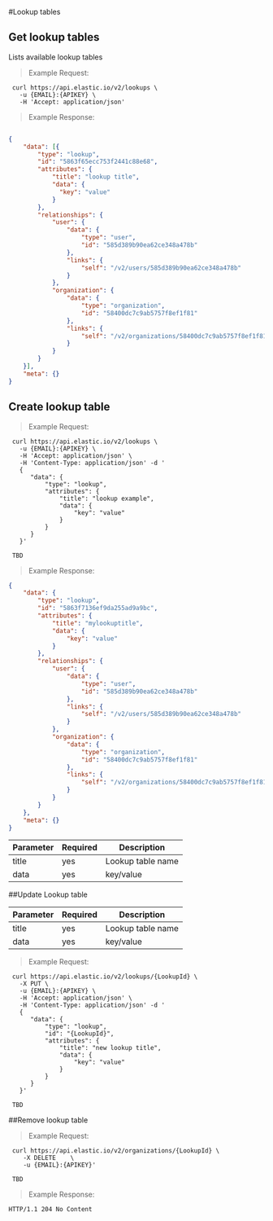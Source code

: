 #Lookup tables

## Get lookup tables
Lists available lookup tables

> Example Request:

```shell
 curl https://api.elastic.io/v2/lookups \
   -u {EMAIL}:{APIKEY} \
   -H 'Accept: application/json'
```

> Example Response:

```json

{
    "data": [{
        "type": "lookup",
        "id": "5863f65ecc753f2441c88e68",
        "attributes": {
            "title": "lookup title",
            "data": {
              "key": "value"
            }
        },
        "relationships": {
            "user": {
                "data": {
                    "type": "user",
                    "id": "585d389b90ea62ce348a478b"
                },
                "links": {
                    "self": "/v2/users/585d389b90ea62ce348a478b"
                }
            },
            "organization": {
                "data": {
                    "type": "organization",
                    "id": "58400dc7c9ab5757f8ef1f81"
                },
                "links": {
                    "self": "/v2/organizations/58400dc7c9ab5757f8ef1f81"
                }
            }
        }
    }],
    "meta": {}
}
```

## Create lookup table

> Example Request:

```shell
 curl https://api.elastic.io/v2/lookups \
   -u {EMAIL}:{APIKEY} \
   -H 'Accept: application/json' \
   -H 'Content-Type: application/json' -d '
   {
      "data": {
          "type": "lookup",
          "attributes": {
              "title": "lookup example",
              "data": {
                  "key": "value"
              }
          }
      }
   }'
```

```
 TBD
```

> Example Response:

```json
{
    "data": {
        "type": "lookup",
        "id": "5863f7136ef9da255ad9a9bc",
        "attributes": {
            "title": "mylookuptitle",
            "data": {
                "key": "value"
            }
        },
        "relationships": {
            "user": {
                "data": {
                    "type": "user",
                    "id": "585d389b90ea62ce348a478b"
                },
                "links": {
                    "self": "/v2/users/585d389b90ea62ce348a478b"
                }
            },
            "organization": {
                "data": {
                    "type": "organization",
                    "id": "58400dc7c9ab5757f8ef1f81"
                },
                "links": {
                    "self": "/v2/organizations/58400dc7c9ab5757f8ef1f81"
                }
            }
        }
    },
    "meta": {}
}
```


Parameter    | Required | Description
-------------| ---------| -----------
title         | yes      | Lookup table name
data      | yes       | key/value


##Update Lookup table


Parameter    | Required | Description
-------------| ---------| -----------
title         | yes      | Lookup table name
data      | yes       | key/value



> Example Request:

```shell
 curl https://api.elastic.io/v2/lookups/{LookupId} \
   -X PUT \
   -u {EMAIL}:{APIKEY} \
   -H 'Accept: application/json' \
   -H 'Content-Type: application/json' -d '
   {
      "data": {
          "type": "lookup",
          "id": "{LookupId}",
          "attributes": {
              "title": "new lookup title",
              "data": {
                  "key": "value"
              }
          }
      }
   }'
```

```
 TBD
```

##Remove lookup table

> Example Request:

```shell
 curl https://api.elastic.io/v2/organizations/{LookupId} \
    -X DELETE    \
    -u {EMAIL}:{APIKEY}'
```

```
 TBD
```

> Example Response:

```shell
HTTP/1.1 204 No Content
```
